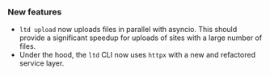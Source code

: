 ### New features

- `ltd upload` now uploads files in parallel with asyncio. This should provide a significant speedup for uploads of sites with a large number of files.
- Under the hood, the `ltd` CLI now uses `httpx` with a new and refactored service layer.
